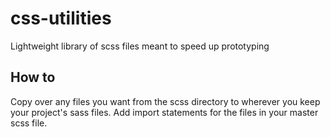# css-utilities
Lightweight library of scss files meant to speed up prototyping

## How to
Copy over any files you want from the scss directory to wherever you keep your project's sass files. Add import statements for the files in your master scss file. 